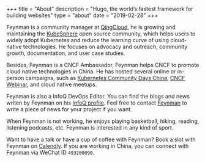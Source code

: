 +++
title = "About"
description = "Hugo, the world’s fastest framework for building websites"
type = "about"
date = "2019-02-28"
+++

Feynman is a community manager at [QingCloud](https://qingcloud.com), he is growing and maintaining the [KubeSphere](https://kubesphere.io) open source community, which helps users to widely adopt Kubernetes and reduce the learning curve of using cloud-native technologies. He focuses on advocacy and outreach, community growth, documentation, and user case studies.

Besides, Feynman is a CNCF Ambassador, Feynman helps CNCF to promote cloud native technologies in China. He has hosted several online or in-person campaigns, such as [Kubernetes Community Days China](https://www.cncf.io/blog/2022/01/10/kubernetes-community-days-china-beijing-and-shanghai-wrap-up/), [CNCF Webinar](https://www.cncf.io/online-programs/exposing-your-services-in-bare-metal-environment-using-porterlb-and-kubesphere/), and cloud native meetups. 

Feynman is also a InfoQ DevOps Editor. You can find the blogs and news writen by Feynman on his [InfoQ profile](https://www.infoq.com/profile/Feynman-Zhou/). Feel free to contact [Feynman](mailto:feynman@kubesphere.io) to write a piece of news for your project if you want.

When Feynman is not working, he enjoys playing basketball, hiking, reading, listening podcasts, etc. Feynman is interested in any kind of sport.

Want to have a talk or have a cup of coffee with Feynman? Book a slot with Feynman on [Calendly](https://calendly.com/feynmanzhou/meeting). If you are working in China, you can connect with Feynman via WeChat ID `493200090`.




